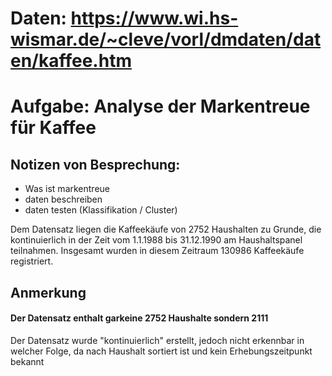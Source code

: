 # Daten: https://www.wi.hs-wismar.de/~cleve/vorl/dmdaten/daten/kaffee.htm
# Aufgabe: Analyse der Markentreue für Kaffee

## Notizen von Besprechung:

- Was ist markentreue 
- daten beschreiben 
- daten testen (Klassifikation / Cluster) 

Dem Datensatz liegen die Kaffeekäufe von 2752 Haushalten zu Grunde,
die kontinuierlich in der Zeit vom 1.1.1988 bis 31.12.1990 am Haushaltspanel teilnahmen.
Insgesamt wurden in diesem Zeitraum 130986 Kaffeekäufe registriert.

## Anmerkung
#### Der Datensatz enthalt garkeine 2752 Haushalte sondern 2111
Der Datensatz wurde "kontinuierlich" erstellt, 
jedoch nicht erkennbar in welcher Folge, da nach Haushalt sortiert ist
und kein Erhebungszeitpunkt bekannt



